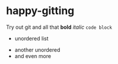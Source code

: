 # happy-gitting
Try out git and all that
**bold**
_italic_
`code block`

* unordered list
- another unordered
- and even more

